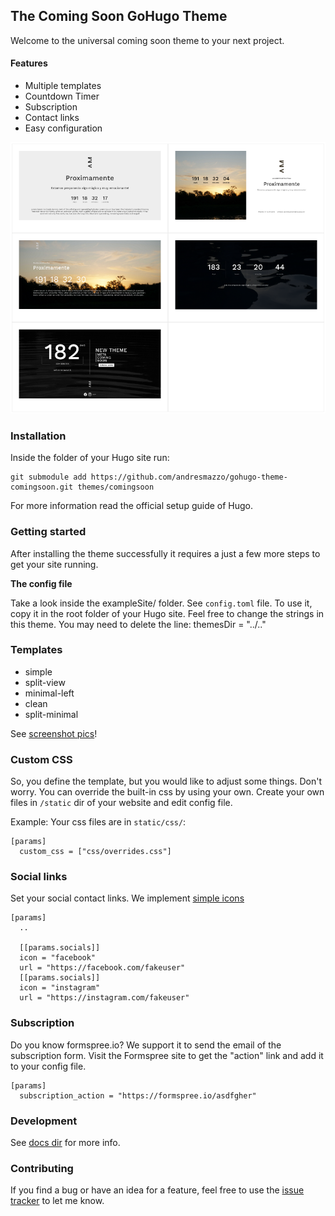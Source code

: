 ## The Coming Soon GoHugo Theme

Welcome to the universal coming soon theme to your next project.

#### Features
- Multiple templates
- Countdown Timer
- Subscription
- Contact links
- Easy configuration

![Image of examples](/images/grid.png)

### Installation

Inside the folder of your Hugo site run:

```
git submodule add https://github.com/andresmazzo/gohugo-theme-comingsoon.git themes/comingsoon
```

For more information read the official setup guide of Hugo.

### Getting started

After installing the theme successfully it requires a just a few more steps to get your site running.

**The config file**

Take a look inside the exampleSite/ folder. See `config.toml` file. To use it, copy it in the root folder of your Hugo site. Feel free to change the strings in this theme.
You may need to delete the line: themesDir = "../.."

### Templates

- simple
- split-view
- minimal-left
- clean
- split-minimal

See [screenshot pics](/docs/pics)!

### Custom CSS

So, you define the template, but you would like to adjust some things. Don't worry. You can override the built-in css by using your own. 
Create your own files in `/static` dir of your website and edit config file. 

Example: Your css files are in `static/css/`:

```
[params]
  custom_css = ["css/overrides.css"]
```

### Social links
Set your social contact links. We implement [simple icons](https://simpleicons.org)
```
[params]
  ..

  [[params.socials]]
  icon = "facebook"
  url = "https://facebook.com/fakeuser"
  [[params.socials]]
  icon = "instagram"
  url = "https://instagram.com/fakeuser"
```


### Subscription
Do you know formspree.io? We support it to send the email of the subscription form. Visit the Formspree site to get the "action" link and add it to your config file.
```
[params]
  subscription_action = "https://formspree.io/asdfgher"
```

### Development

See [docs dir](/docs) for more info.

### Contributing

If you find a bug or have an idea for a feature, feel free to use the [issue tracker](/https://github.com/andresmazzo/gohugo-theme-comingsoon) to let me know.